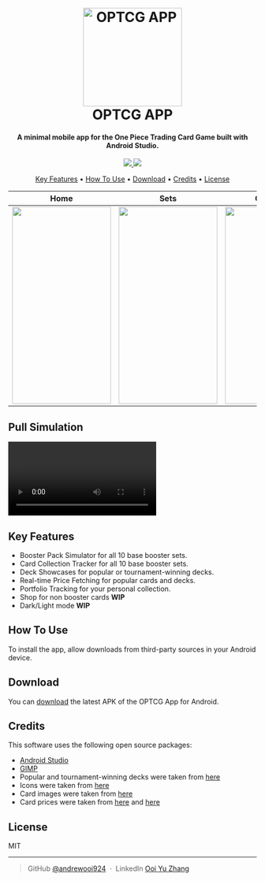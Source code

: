 
<h1 align="center">
  <br>
  <a href="https://asia-en.onepiece-cardgame.com/"><img src="https://github.com/user-attachments/assets/0e70f7cd-dca1-4f3b-a54f-2ee1ffe2f9f9" alt="OPTCG APP" width="200"></a>
  <br>
  OPTCG APP
  <br>
</h1>

<h4 align="center">A minimal mobile app for the One Piece Trading Card Game built with Android Studio.</h4>

<p align="center">
  <a href="https://saythanks.io/to/andrewooi924">
      <img src="https://img.shields.io/badge/SayThanks.io-%E2%98%BC-1EAEDB.svg">
  </a>
  <a href="https://www.paypal.me/andrewooi924">
    <img src="https://img.shields.io/badge/$-donate-ff69b4.svg?maxAge=2592000&amp;style=flat">
  </a>
</p>

<p align="center">
  <a href="#key-features">Key Features</a> •
  <a href="#how-to-use">How To Use</a> •
  <a href="#download">Download</a> •
  <a href="#credits">Credits</a> •
  <a href="#license">License</a>
</p>

|    Home    |    Sets    | Collection | Portfolio & Prices |
| :---: | :---: | :---: | :---: |
| <img src="https://github.com/user-attachments/assets/1524b362-5948-44dc-9256-102e34fb765d" width="200" height="400"> | <img src="https://github.com/user-attachments/assets/4e07fd8e-fbff-4148-8ce9-2e7d5e269110" width="200" height="400"> | <img src="https://github.com/user-attachments/assets/4c8df7ce-5de0-4e0a-826c-43d50a75ec06" width="200" height="400"> | <img src="https://github.com/user-attachments/assets/deb2572b-4cdb-4424-895b-608523447946" width="200" height="400"> |

## Pull Simulation

<video src="https://github.com/user-attachments/assets/d24a013c-231f-46f7-a939-d83192e73681"></video>

## Key Features

* Booster Pack Simulator for all 10 base booster sets.
* Card Collection Tracker for all 10 base booster sets.
* Deck Showcases for popular or tournament-winning decks.
* Real-time Price Fetching for popular cards and decks.
* Portfolio Tracking for your personal collection.
* Shop for non booster cards **WIP**
* Dark/Light mode **WIP**
  
## How To Use

To install the app, allow downloads from third-party sources in your Android device.

## Download

You can [download](https://drive.google.com/file/d/1sGAWsGgbHtF4V2CE-S4-nkiMBlTi7uqV/view?usp=drive_link) the latest APK of the OPTCG App for Android.

## Credits

This software uses the following open source packages:

- [Android Studio](https://developer.android.com/studio)
- [GIMP](https://www.gimp.org/)
- Popular and tournament-winning decks were taken from [here](https://onepiece.saikyo-cardgame.online/)
- Icons were taken from [here](https://www.flaticon.com)
- Card images were taken from [here](https://asia-en.onepiece-cardgame.com/cardlist)
- Card prices were taken from [here](https://onepiece-card-atari.jp/) and [here](https://tier-one-onepiece.jp/)

## License

MIT

---

> GitHub [@andrewooi924](https://github.com/andrewooi924) &nbsp;&middot;&nbsp;
> LinkedIn [Ooi Yu Zhang](https://www.linkedin.com/in/ooi-yu-zhang-232684287/)

